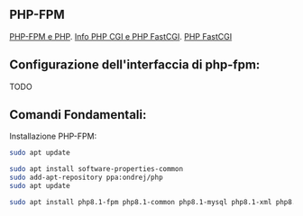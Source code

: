 ## PHP-FPM

[PHP-FPM e PHP](https://docs.rockylinux.org/it/guides/web/php/).
[Info PHP CGI e PHP FastCGI](https://docs.rockylinux.org/it/guides/web/php/).
[PHP FastCGI](https://www.nginx.com/resources/wiki/start/topics/examples/phpfcgi/)

## Configurazione dell'interfaccia di php-fpm:
TODO

## Comandi Fondamentali:

Installazione PHP-FPM:

```bash
sudo apt update

sudo apt install software-properties-common  
sudo add-apt-repository ppa:ondrej/php  
sudo apt update

sudo apt install php8.1-fpm php8.1-common php8.1-mysql php8.1-xml php8.1-xmlrpc php8.1-curl php8.1-gd php8.1-imagick php8.1-cli php8.1-dev php8.1-imap php8.1-mbstring php8.1-soap php8.1-zip php8.1-bcmath -y
```
